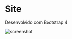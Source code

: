 # Site
Desenvolvido com Bootstrap 4

![screenshot](https://user-images.githubusercontent.com/63068481/82774389-101f1700-9e1b-11ea-94cc-54f783afd1cf.png)
